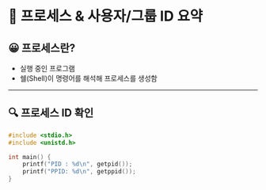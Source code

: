# 🧠 프로세스 & 사용자/그룹 ID 요약

## 😀 프로세스란?

- 실행 중인 프로그램  
- 쉘(Shell)이 명령어를 해석해 프로세스를 생성함  

---

## 🔍 프로세스 ID 확인

```c
#include <stdio.h>
#include <unistd.h>

int main() {
    printf("PID : %d\n", getpid());
    printf("PPID: %d\n", getppid());
}

